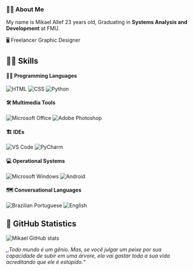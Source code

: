 ### 🙅‍♂️ About Me 
My name is Mikael Allef 23 years old, Graduating in **Systems Analysis and Development** at FMU.

🖥 Freelancer Graphic Designer

## 🤹‍♂️ Skills
#### 👨‍💻 Programming Languages
![HTML](https://img.shields.io/badge/-HTML-ff0d00?style=flat&logoColor=white&logo=html5) 
![CSS](https://img.shields.io/badge/-CSS-196eff?style=flat&logoColor=white&logo=css3) 
![Python](https://img.shields.io/badge/-Python-0077B5?style=flat&logoColor=white&logo=python) 

#### 🛠 Multimedia Tools
![Microsoft Office](https://img.shields.io/badge/-Microsoft_Office-dc5400?style=flat&logoColor=white&logo=microsoft-office) 
![Adobe Photoshop](https://aleen42.github.io/badges/src/photoshop.svg)

#### 🏗 IDEs
![VS Code](https://img.shields.io/badge/-Visual_Studio_Code-1880C6?style=flat&logoColor=white&logo=visual-studio)
![PyCharm](https://img.shields.io/badge/-PyCharm-20D68B?style=flat&logoColor=white&logo=pycharm) 

#### 💻 Operational Systems
![Microsoft Windows](https://img.shields.io/badge/-Microsoft_Windows-00A8E8?style=flat&logoColor=white&logo=windows) 
![Android](https://img.shields.io/badge/-Android-3bd580?style=flat&logoColor=white&logo=android)

#### 🗺 Conversational Languages
![Brazilian Portuguese](https://img.shields.io/badge/-Brazilian_Portuguese:_Native-009638?style=flat&logoColor=white) 
![English](https://img.shields.io/badge/-English:_Basic_-39386B?style=flat&logoColor=white)

## 🧾 GitHub Statistics

![Mikael GitHub stats](https://github-readme-stats.vercel.app/api?username=mikaelallef&show_icons=true&theme=dark)
  
  
 *,,Todo mundo é um gênio. Mas, se você julgar um peixe por sua capacidade de subir em uma árvore, ela vai gastar toda a sua vida acreditando que ele é estúpido.“*
  </div>
